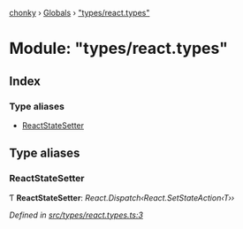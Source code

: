 [chonky](../README.md) › [Globals](../globals.md) › ["types/react.types"](_types_react_types_.md)

# Module: "types/react.types"

## Index

### Type aliases

* [ReactStateSetter](_types_react_types_.md#reactstatesetter)

## Type aliases

###  ReactStateSetter

Ƭ **ReactStateSetter**: *React.Dispatch‹React.SetStateAction‹T››*

*Defined in [src/types/react.types.ts:3](https://github.com/TimboKZ/Chonky/blob/01ce777/src/types/react.types.ts#L3)*
